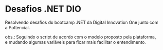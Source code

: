 # Desafios .NET DIO

Resolvendo desafios do bootcamp .NET da Digital Innovation One junto com a Pottencial.

obs.: Seguindo o script de acordo com o modelo proposto pela plataforma, e mudando algumas variáveis para ficar mais facilitar o entendimento.
